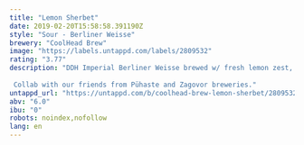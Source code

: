 ```yaml
---
title: "Lemon Sherbet"
date: 2019-02-20T15:58:58.391190Z
style: "Sour - Berliner Weisse"
brewery: "CoolHead Brew"
image: "https://labels.untappd.com/labels/2809532"
rating: "3.77"
description: "DDH Imperial Berliner Weisse brewed w/ fresh lemon zest, indian coriander seeds and Citra & Ekuanot hops. We also added an excessive amount of oats and a touch of milk sugar. Drink your sherbet!  Collab with our friends from Pühaste and Zagovor breweries."
untappd_url: "https://untappd.com/b/coolhead-brew-lemon-sherbet/2809532"
abv: "6.0"
ibu: "0"
robots: noindex,nofollow
lang: en
---
```

